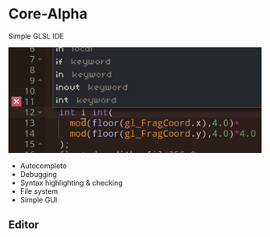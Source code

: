# Core-Alpha
Simple GLSL IDE

![ide](img/ide.png)
* Autocomplete
* Debugging
* Syntax highlighting & checking
* File system
* Simple GUI

## Editor
